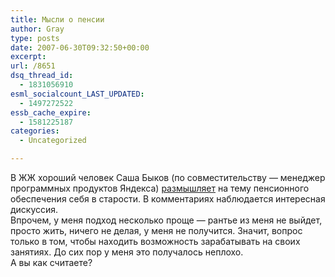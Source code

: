 ```yaml
---
title: Мысли о пенсии
author: Gray
type: posts
date: 2007-06-30T09:32:50+00:00
excerpt:
url: /8651
dsq_thread_id:
  - 1831056910
esml_socialcount_LAST_UPDATED:
  - 1497272522
essb_cache_expire:
  - 1581225187
categories:
  - Uncategorized

---
```








В ЖЖ хороший человек Саша Быков (по совместительству &#8212; менеджер программных продуктов Яндекса) <a href="http://alardus.livejournal.com/353400.html" target="_blank">размышляет</a> на тему пенсионного обеспечения себя в старости. В комментариях наблюдается интересная дискуссия.  
Впрочем, у меня подход несколько проще &#8212; рантье из меня не выйдет, просто жить, ничего не делая, у меня не получится. Значит, вопрос только в том, чтобы находить возможность зарабатывать на своих занятиях. До сих пор у меня это получалось неплохо.  
А вы как считаете?